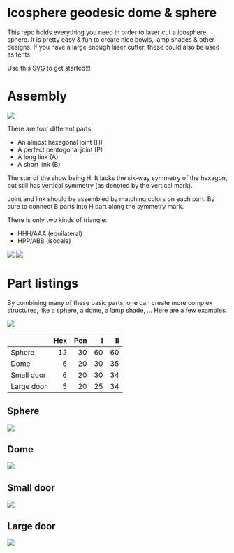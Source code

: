 Icosphere geodesic dome & sphere
================================

This repo holds everything you need in order to laser cut a icosphere sphere.
It is pretty easy & fun to create nice bowls, lamp shades & other designs.
If you have a large enough laser cutter, these could also be used as tents.

Use this [SVG](dome.optimized.svg) to get started!!!

# Assembly

![](screenshots/dome_color_parts.png)

There are four different parts:
* An almost hexagonal joint (H)
* A perfect pentogonal joint (P)
* A long link (A)
* A short link (B)

The star of the show being H.
It lacks the six-way symmetry of the hexagon, but still has vertical symmetry (as denoted by the vertical mark).

Joint and link should be assembled by matching colors on each part.
By sure to connect B parts into H part along the symmetry mark.

There is only two kinds of triangle:
* HHH/AAA (equilateral)
* HPP/ABB (isocele)

![](screenshots/triangle_aaa.png)
![](screenshots/triangle_abb.png)

# Part listings

By combining many of these basic parts, one can create more complex structures, like a sphere, a dome, a lamp shade, ...
Here are a few examples.

![](screenshots/dome_halfass.png)

|            | Hex | Pen |   I |  II |
|:-----------|----:|----:|----:|----:|
|     Sphere |  12 |  30 |  60 |  60 |
|       Dome |   6 |  20 |  30 |  35 |
| Small door |   6 |  20 |  30 |  34 |
| Large door |   5 |  20 |  25 |  34 |

## Sphere

![](screenshots/sphere.png)

## Dome

![](screenshots/dome.png)

## Small door

![](screenshots/small_door.png)

## Large door

![](screenshots/large_door.png)
